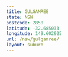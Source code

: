 ```yaml
---
title: GULGAMREE
state: NSW
postcode: 2850
latitude: -32.685033
longitude: 149.602925
url: /nsw/gulgamree/
layout: suburb
---
```

